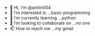 - 👋 Hi, I’m @amiin004
- 👀 I’m interested in ...basic programming
- 🌱 I’m currently learning ...python
- 💞️ I’m looking to collaborate on ...no one
- 📫 How to reach me ...my gmail

<!---
amiin004/amiin004 is a ✨ special ✨ repository because its `README.md` (this file) appears on your GitHub profile.
You can click the Preview link to take a look at your changes.
--->
